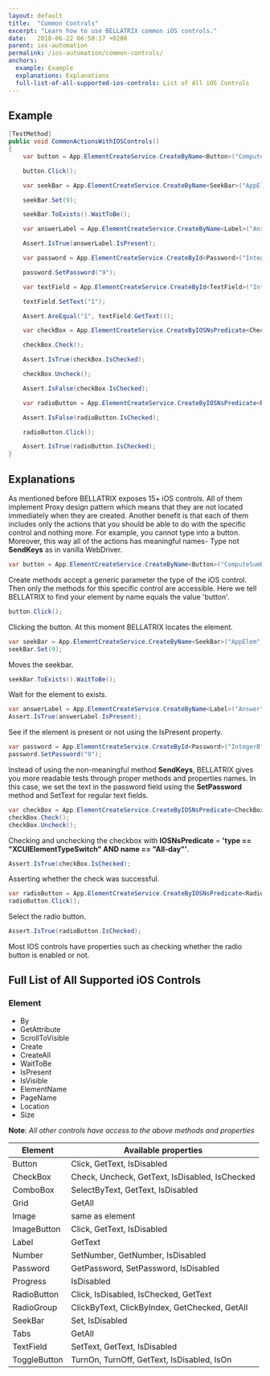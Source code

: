 ```yaml
---
layout: default
title:  "Common Controls"
excerpt: "Learn how to use BELLATRIX common iOS controls."
date:   2018-06-22 06:50:17 +0200
parent: ios-automation
permalink: /ios-automation/common-controls/
anchors:
  example: Example
  explanations: Explanations
  full-list-of-all-supported-ios-controls: List of All iOS Controls
---
```

Example
-------
```csharp
[TestMethod]
public void CommonActionsWithIOSControls()
{
    var button = App.ElementCreateService.CreateByName<Button>("ComputeSumButton");

    button.Click();

    var seekBar = App.ElementCreateService.CreateByName<SeekBar>("AppElem");

    seekBar.Set(9);

    seekBar.ToExists().WaitToBe();

    var answerLabel = App.ElementCreateService.CreateByName<Label>("Answer");

    Assert.IsTrue(answerLabel.IsPresent);

    var password = App.ElementCreateService.CreateById<Password>("IntegerB");

    password.SetPassword("9");

    var textField = App.ElementCreateService.CreateById<TextField>("IntegerA");

    textField.SetText("1");

    Assert.AreEqual("1", textField.GetText());

    var checkBox = App.ElementCreateService.CreateByIOSNsPredicate<CheckBox>("type == \"XCUIElementTypeSwitch\" AND name == \"All-day\"");

    checkBox.Check();

    Assert.IsTrue(checkBox.IsChecked);

    checkBox.Uncheck();

    Assert.IsFalse(checkBox.IsChecked);

    var radioButton = App.ElementCreateService.CreateByIOSNsPredicate<RadioButton>("type == \"XCUIElementTypeSwitch\" AND name == \"All-day\"");

    Assert.IsFalse(radioButton.IsChecked);

    radioButton.Click();

    Assert.IsTrue(radioButton.IsChecked);
}
```

Explanations
------------
As mentioned before BELLATRIX exposes 15+ iOS controls. All of them implement Proxy design pattern which means that they are not located immediately when they are created. Another benefit is that each of them includes only the actions that you should be able to do with the specific control and nothing more. For example, you cannot type into a button. Moreover, this way all of the actions has meaningful names- Type not **SendKeys** as in vanilla WebDriver.
```csharp
var button = App.ElementCreateService.CreateByName<Button>("ComputeSumButton");
```
Create methods accept a generic parameter the type of the iOS control. Then only the methods for this specific control are accessible. Here we tell BELLATRIX to find your element by name equals the value 'button'.
```csharp
button.Click();
```
Clicking the button. At this moment BELLATRIX locates the element.
```csharp
var seekBar = App.ElementCreateService.CreateByName<SeekBar>("AppElem");
seekBar.Set(9);
```
Moves the seekbar.
```csharp
seekBar.ToExists().WaitToBe();
```
Wait for the element to exists.
```csharp
var answerLabel = App.ElementCreateService.CreateByName<Label>("Answer");
Assert.IsTrue(answerLabel.IsPresent);
```
See if the element is present or not using the IsPresent property.
```csharp
var password = App.ElementCreateService.CreateById<Password>("IntegerB");
password.SetPassword("9");
```
Instead of using the non-meaningful method **SendKeys**, BELLATRIX gives you more readable tests through proper methods and properties names. In this case, we set the text in the password field using the **SetPassword** method and SetText for regular text fields.
```csharp
var checkBox = App.ElementCreateService.CreateByIOSNsPredicate<CheckBox>("type == \"XCUIElementTypeSwitch\" AND name == \"All-day\"");
checkBox.Check();
checkBox.Uncheck();
```
Checking and unchecking the checkbox with **IOSNsPredicate** = **'type == \"XCUIElementTypeSwitch\" AND name == \"All-day\"'**.
```csharp
Assert.IsTrue(checkBox.IsChecked);
```
Asserting whether the check was successful.
```csharp
var radioButton = App.ElementCreateService.CreateByIOSNsPredicate<RadioButton>("type == \"XCUIElementTypeSwitch\" AND name == \"All-day\"");
radioButton.Click();
```
Select the radio button.
```csharp
Assert.IsTrue(radioButton.IsChecked);
```
Most IOS controls have properties such as checking whether the radio button is enabled or not.

Full List of All Supported iOS Controls
---------------------------------------
### Element ###
- By
- GetAttribute
- ScrollToVisible
- Create
- CreateAll
- WaitToBe
- IsPresent
- IsVisible
- ElementName
- PageName
- Location
- Size

**Note**: *All other controls have access to the above methods and properties*

Element | Available properties
------------ | -------------
Button | Click, GetText, IsDisabled
CheckBox | Check, Uncheck, GetText, IsDisabled, IsChecked
ComboBox | SelectByText, GetText, IsDisabled
Grid<TElement> | GetAll
Image | same as element
ImageButton | Click, GetText, IsDisabled
Label | GetText
Number | SetNumber, GetNumber, IsDisabled
Password | GetPassword, SetPassword, IsDisabled
Progress | IsDisabled
RadioButton | Click, IsDisabled, IsChecked, GetText
RadioGroup | ClickByText, ClickByIndex, GetChecked, GetAll
SeekBar | Set, IsDisabled
Tabs<TElement> | GetAll
TextField | SetText, GetText, IsDisabled
ToggleButton | TurnOn, TurnOff, GetText, IsDisabled, IsOn
